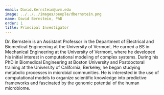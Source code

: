 ```yaml
---
email: David.Bernstein@uvm.edu
image: ../../../images/people/dbernstein.png
name: David Bernstein, PhD
order: 1
title: Principal Investigator
---
```

Dr. Bernstein is an Assistant Professor in the Department of Electrical and Biomedical Engineering at the University of Vermont. He earned a BS in Mechanical Engineering at the University of Vermont, where he developed his initial interest in computational modeling of complex systems. During his PhD in Biomedical Engineering at Boston University and Postdoctoral training at the University of California, Berkeley, he began studying metabolic processes in microbial communities. He is interested in the use of computational models to organize scientific knowledge into predictive frameworks and fascinated by the genomic potential of the human microbiome.
